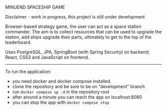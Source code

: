 MINUEND SPACESHIP GAME

Disclaimer - work in progress, this project is still under development

Browser-based strategy game, the user can act as a space station commander. The aim
is to collect resources that can be used to upgrade the station, add ships upgrade their
parts, ultimately to get to the top of the leaderboard. 

Uses PostgreSQL, JPA, SpringBoot (with Spring Security) on backend; React, CSS3 and 
JavaScript on frontend.

-------------

To run the application:

- you need docker and docker compose installed.
- clone the repository and be sure to be on "development" branch
- run ```docker compose up -d``` in the repository root
- after around a minute you can reach the app on localhost:8080
- you can stop the app with ```docker compose stop```


